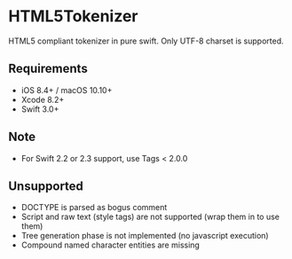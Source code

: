 # HTML5Tokenizer

HTML5 compliant tokenizer in pure swift. Only UTF-8 charset is supported.

## Requirements

- iOS 8.4+ / macOS 10.10+
- Xcode 8.2+
- Swift 3.0+

## Note

- For Swift 2.2 or 2.3 support, use Tags < 2.0.0
 
## Unsupported

- DOCTYPE is parsed as bogus comment
- Script and raw text (style tags) are not supported (wrap them in <![CDATA[ ]]> to use them)
- Tree generation phase is not implemented (no javascript execution)
- Compound named character entities are missing
